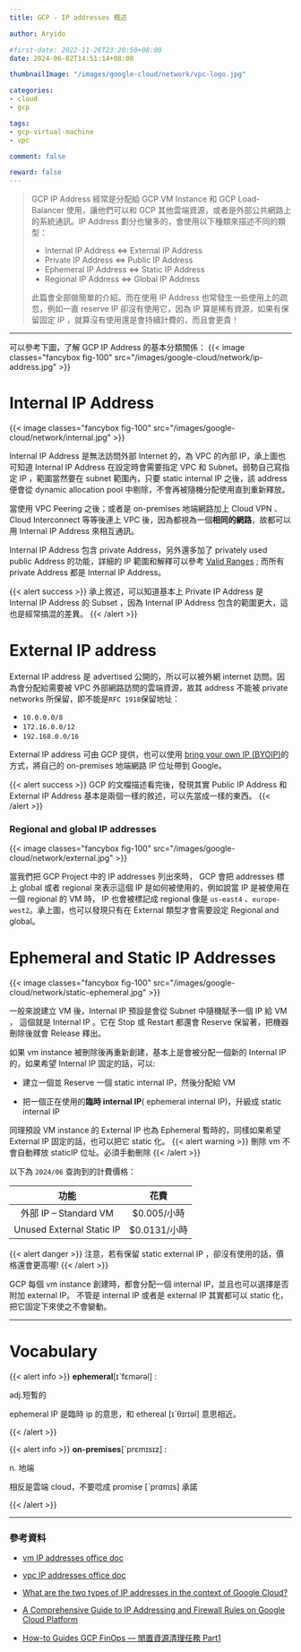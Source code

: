 ```yaml
---
title: GCP - IP addresses 概述

author: Aryido

#first-date: 2022-11-26T23:20:50+08:00
date: 2024-06-02T14:51:14+08:00

thumbnailImage: "/images/google-cloud/network/vpc-logo.jpg"

categories:
- cloud
- gcp

tags:
- gcp-virtual-machine
- vpc

comment: false

reward: false
---
```


<!--BODY-->

> GCP IP Address 經常是分配給 GCP VM Instance 和 GCP Load-Balancer 使用，讓他們可以和 GCP 其他雲端資源，或者是外部公共網路上的系統通訊。IP Address 劃分也蠻多的，會使用以下種類來描述不同的類型：
>
> - Internal IP Address <=> External IP Address
> - Private IP Address <=> Public IP Address
> - Ephemeral IP Address <=> Static IP Address
> - Regional IP Address <=> Global IP Address
>
> 此篇會全部做簡單的介紹。而在使用 IP Address 也常發生一些使用上的疏忽，例如一直 reserve IP 卻沒有使用它，因為 IP 算是稀有資源，如果有保留固定 IP ，就算沒有使用還是會持續計費的，而且會更貴！

<!--more-->

---

可以參考下圖，了解 GCP IP Address 的基本分類關係：
{{< image classes="fancybox fig-100" src="/images/google-cloud/network/ip-address.jpg" >}}

# Internal IP Address

{{< image classes="fancybox fig-100" src="/images/google-cloud/network/internal.jpg" >}}

Internal IP Address 是無法訪問外部 Internet 的，為 VPC 的內部 IP，承上圖也可知道 Internal IP Address 在設定時會需要指定 VPC 和 Subnet。弱勢自己寫指定 IP ，範圍當然要在 subnet 範圍內，只要 static internal IP 之後，該 address 便會從 dynamic allocation pool 中剔除，不會再被隨機分配使用直到重新釋放。

當使用 VPC Peering 之後；或者是 on-premises 地端網路加上 Cloud VPN 、 Cloud Interconnect 等等後連上 VPC 後，因為都視為一個**相同的網路**，故都可以用 Internal IP Address 來相互通訊。

Internal IP Address 包含 private Address，另外還多加了 privately used public Address 的功能，詳細的 IP 範圍和解釋可以參考 [Valid Ranges](https://cloud.google.com/vpc/docs/subnets#valid-ranges) ; 而所有 private Address 都是 Internal IP Address。

{{< alert success >}}
承上敘述，可以知道基本上 Private IP Address 是 Internal IP Address 的 Subset ，因為 Internal IP Address 包含的範圍更大，這也是經常搞混的差異。
{{< /alert >}}

# External IP address

External IP address 是 advertised 公開的，所以可以被外網 internet 訪問。因為會分配給需要被 VPC 外部網路訪問的雲端資源，故其 address 不能被 private networks 所保留，即不能是`RFC 1918`保留地址：

- `10.0.0.0/8`
- `172.16.0.0/12`
- `192.168.0.0/16`

External IP address 可由 GCP 提供，也可以使用 [bring your own IP (BYOIP)](https://cloud.google.com/vpc/docs/bring-your-own-ip)的方式，將自己的 on-premises 地端網路 IP 位址帶到 Google。

{{< alert success >}}
GCP 的文檔描述看完後，發現其實 Public IP Address 和 External IP Address 基本是兩個一樣的敘述，可以先當成一樣的東西。
{{< /alert >}}

### Regional and global IP addresses

{{< image classes="fancybox fig-100" src="/images/google-cloud/network/external.jpg" >}}

當我們把 GCP Project 中的 IP addresses 列出來時， GCP 會把 addresses 標上 global 或者 regional 來表示這個 IP 是如何被使用的，例如說當 IP 是被使用在一個 regional 的 VM 時， IP 也會被標記成 regional 像是 `us-east4` 、`europe-west2`。承上圖，也可以發現只有在 External 類型才會需要設定 Regional and global。

# Ephemeral and Static IP Addresses

{{< image classes="fancybox fig-100" src="/images/google-cloud/network/static-ephemeral.jpg" >}}

一般來說建立 VM 後，Internal IP 預設是會從 Subnet 中隨機賦予一個 IP 給 VM ， 這個就是 Internal IP 。它在 Stop 或 Restart 都還會 Reserve 保留著，把機器刪除後就會 Release 釋出。

如果 vm instance 被刪除後再重新創建，基本上是會被分配一個新的 Internal IP 的，如果希望 Internal IP 固定的話，可以:

- 建立一個並 Reserve 一個 static internal IP，然後分配給 VM

- 把一個正在使用的**臨時 internal IP**( ephemeral internal IP)，升級成 static internal IP

同理預設 VM instance 的 External IP 也為 Ephemeral 暫時的，同樣如果希望 External IP 固定的話，也可以把它 static 化。
{{< alert warning >}}
刪除 vm 不會自動釋放 staticIP 位址。必須手動刪除
{{< /alert >}}

以下為 `2024/06` 查詢到的計費價格：

|           功能            |     花費     |
| :-----------------------: | :----------: |
|   外部 IP – Standard VM   | $0.005/小時  |
| Unused External Static IP | $0.0131/小時 |

{{< alert danger >}}
注意，若有保留 static external IP ，卻沒有使用的話，價格還會更高喔!
{{< /alert >}}

GCP 每個 vm instance 創建時，都會分配一個 internal IP，並且也可以選擇是否附加 external IP。 不管是 internal IP 或者是 external IP 其實都可以 static 化，把它固定下來使之不會變動。

---

# Vocabulary

{{< alert info >}}
**ephemeral**[ɪˋfɛmərəl] :

adj.短暫的

ephemeral IP 是臨時 ip 的意思，和 ethereal [ɪˋθɪrɪəl] 意思相近。

{{< /alert >}}

{{< alert info >}}
**on-premises**[ˋprɛmɪsɪz] :

n. 地端

相反是雲端 cloud，不要唸成 promise [ˋprɑmɪs] 承諾

{{< /alert >}}

---

### 參考資料

- [vm IP addresses office doc](https://cloud.google.com/compute/docs/ip-addresses)

- [vpc IP addresses office doc](https://cloud.google.com/vpc/docs/ip-addresses)

- [What are the two types of IP addresses in the context of Google Cloud?](https://eitca.org/cloud-computing/eitc-cl-gcp-google-cloud-platform/gcp-networking/ip-addresses/examination-review-ip-addresses/what-are-the-two-types-of-ip-addresses-in-the-context-of-google-cloud/)

- [A Comprehensive Guide to IP Addressing and Firewall Rules on Google Cloud Platform](https://medium.com/@srivastavayushmaan1347/a-comprehensive-guide-to-ip-addressing-and-firewall-rules-on-google-cloud-platform-202f903fc397)

- [How-to Guides GCP FinOps — 閒置資源清理任務 Part1](https://medium.com/@kellenjohn175/how-to-guides-gcp-finops-%E9%96%92%E7%BD%AE%E8%B3%87%E6%BA%90%E6%B8%85%E7%90%86%E4%BB%BB%E5%8B%99-part1-166905733811)
